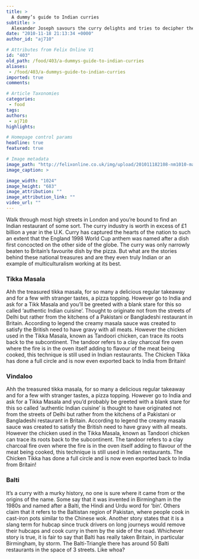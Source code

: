 ```yaml
---
title: >
  A dummy’s guide to Indian curries
subtitle: >
  Alexander Joseph savours the curry delights and tries to decipher their origin
date: "2010-11-18 21:13:34 +0000"
author_id: "aj710"

# Attributes from Felix Online V1
id: "403"
old_path: /food/403/a-dummys-guide-to-indian-curries
aliases:
 - /food/403/a-dummys-guide-to-indian-curries
imported: true
comments:

# Article Taxonomies
categories:
 - food
tags:
authors:
 - aj710
highlights:

# Homepage control params
headline: true
featured: true

# Image metadata
image_path: "http://felixonline.co.uk/img/upload/201011182108-nm1010-masaaaaa.jpg"
image_caption: >

image_width: "1024"
image_height: "683"
image_attribution: ""
image_attribution_link: ""
video_url: ""
---
```


Walk through most high streets in London and you’re bound to find an Indian restaurant of some sort. The curry industry is worth in excess of £1 billion a year in the U.K. Curry has captured the hearts of the nation to such an extent that the England 1998 World Cup anthem was named after a dish first concocted on the other side of the globe. The curry was only narrowly beaten to Britain’s favourite dish by the pizza. But what are the stories behind these national treasures and are they even truly Indian or an example of multiculturalism working at its best.

### Tikka Masala

Ahh the treasured tikka masala, for so many a delicious regular takeaway and for a few with stranger tastes, a pizza topping. However go to India and ask for a Tikk Masala and you’ll be greeted with a blank stare for this so called ‘authentic Indian cuisine’. Thought to originate not from the streets of Delhi but rather from the kitchens of a Pakistani or Bangladeshi restaurant in Britain. According to legend the creamy masala sauce was created to satisfy the British need to have gravy with all meats. However the chicken used in the Tikka Masala, known as Tandoori chicken, can trace its roots back to the subcontinent. The tandoor refers to a clay charcoal fire oven where the fire is in the oven itself adding to flavour of the meat being cooked, this technique is still used in Indian restaurants. The Chicken Tikka has done a full circle and is now even exported back to India from Britain!

### Vindaloo

Ahh the treasured tikka masala, for so many a delicious regular takeaway and for a few with stranger tastes, a pizza topping. However go to India and ask for a Tikka Masala and you’d probably be greeted with a blank stare for this so called ‘authentic Indian cuisine’ is thought to have originated not from the streets of Delhi but rather from the kitchens of a Pakistani or Bangladeshi restaurant in Britain. According to legend the creamy masala sauce was created to satisfy the British need to have gravy with all meats. However the chicken used in the Tikka Masala, known as Tandoori chicken can trace its roots back to the subcontinent. The tandoor refers to a clay charcoal fire oven where the fire is in the oven itself adding to flavour of the meat being cooked, this technique is still used in Indian restaurants. The Chicken Tikka has done a full circle and is now even exported back to India from Britain!

### Balti

It’s a curry with a murky history, no one is sure where it came from or the origins of the name. Some say that it was invented in Birmingham in the 1980s and named after a Balti, the Hindi and Urdu word for ‘bin’. Others claim that it refers to the Baltistan region of Pakistan, where people cook in cast-iron pots similar to the Chinese wok. Another story states that it is a slang term for hubcap since truck drivers on long journeys would remove their hubcaps and cook curry in them by the side of the road. Whichever story is true, it is fair to say that Balti has really taken Britain, in particular Birmingham, by storm. The Balti-Triangle there has around 50 Balti restaurants in the space of 3 streets. Like whoa?
